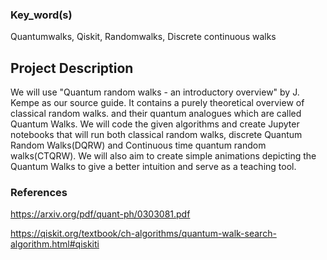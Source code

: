 <!-- Title format: "" -->

### Key_word(s)
Quantumwalks, Qiskit, Randomwalks, Discrete continuous walks
<!-- What keywords or domains would you assign this project to be under? -->



## Project Description
We will use "Quantum random walks - an introductory overview" by J. Kempe as our source guide. It contains a purely theoretical overview of classical random walks. and their quantum analogues which are called Quantum Walks. We will code the given algorithms and create Jupyter notebooks that will run both classical random walks, discrete Quantum Random Walks(DQRW) and Continuous time quantum random walks(CTQRW). We will also aim to create simple animations depicting the Quantum Walks to give a better intuition and serve as a teaching tool.


<!-- A few paragraphs describing your project, motivation, what it aims for and any relevant information about it. --> 
  


  


### References
https://arxiv.org/pdf/quant-ph/0303081.pdf

https://qiskit.org/textbook/ch-algorithms/quantum-walk-search-algorithm.html#qiskiti
